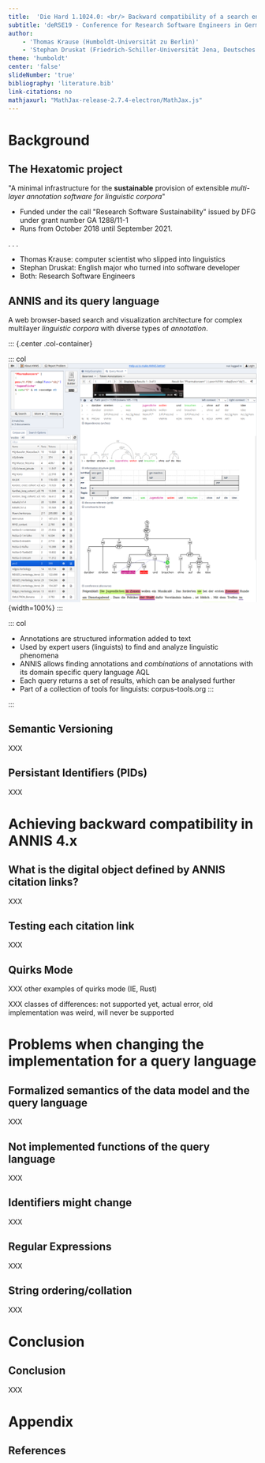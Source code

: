 ```yaml
---
title:  'Die Hard 1.1024.0: <br/> Backward compatibility of a search engine with persistant IDs'
subtitle: 'deRSE19 - Conference for Research Software Engineers in Germany, 2019-06-04'
author: 
    - 'Thomas Krause (Humboldt-Universität zu Berlin)'
    - 'Stephan Druskat (Friedrich-Schiller-Universität Jena, Deutsches Zentrum für Luft- und Raumfahrt)'
theme: 'humboldt'
center: 'false'
slideNumber: 'true'
bibliography: 'literature.bib'
link-citations: no
mathjaxurl: "MathJax-release-2.7.4-electron/MathJax.js"
---
```


# Background

## The Hexatomic project

"A minimal infrastructure for the **sustainable** provision of extensible *multi-layer annotation software for linguistic corpora*"

- Funded under the call "Research Software Sustainability" issued by DFG under grant number GA 1288/11-1 
- Runs from October 2018 until September 2021.

. . .

- Thomas Krause: computer scientist who slipped into linguistics
- Stephan Druskat: English major who turned into software developer
- Both: Research Software Engineers

## ANNIS and its query language

A web browser-based search and visualization architecture for complex
multilayer *linguistic corpora* with diverse types of *annotation*.

::: {.center .col-container}

::: col
![](image/annis3_full.png){width=100%}
:::

::: col

- Annotations are structured information added to text 
- Used by expert users (linguists) to find and analyze linguistic phenomena
- ANNIS allows finding annotations and *combinations* of annotations with its domain specific query language AQL
- Each query returns a set of results, which can be analysed further
- Part of a collection of tools for linguists: corpus-tools.org
:::


:::


## Semantic Versioning

XXX

## Persistant Identifiers (PIDs)

XXX

# Achieving backward compatibility in ANNIS 4.x

## What is the digital object defined by ANNIS citation links?

XXX

## Testing each citation link

XXX

## Quirks Mode

XXX other examples of quirks mode (IE, Rust)

XXX classes of differences: not supported yet, actual error, old implementation was weird, will never be supported

# Problems when changing the implementation for a query language

## Formalized semantics of the data model and the query language

XXX

## Not implemented functions of the query language

XXX

## Identifiers might change

XXX 


## Regular Expressions

XXX

## String ordering/collation

XXX

# Conclusion

## Conclusion

XXX

# Appendix

## References
